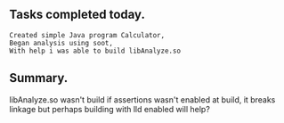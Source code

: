 ## Tasks completed today.
    Created simple Java program Calculator,
    Began analysis using soot,
    With help i was able to build libAnalyze.so

## Summary. 
libAnalyze.so wasn't build if assertions wasn't enabled at build, it breaks linkage but perhaps building with lld enabled will help?

